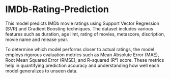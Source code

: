 # IMDb-Rating-Prediction
This model predicts IMDb movie ratings using Support Vector Regression (SVR) and Gradient Boosting techniques. The dataset includes various features such as duration, age limt, rating of movies, metascore, discription, movie name and release year.

To determine which model performs closer to actual ratings, the model employs rigorous evaluation metrics such as Mean Absolute Error (MAE), Root Mean Squared Error (RMSE), and R-squared (R²) score. These metrics help in quantifying prediction accuracy and understanding how well each model generalizes to unseen data.

